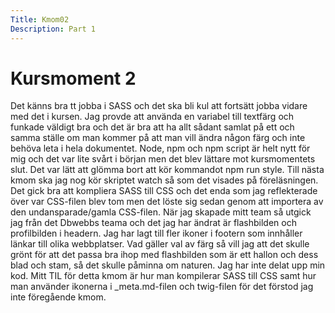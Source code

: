 ```yaml
---
Title: Kmom02
Description: Part 1
---
```


Kursmoment 2
==================

Det känns bra tt jobba i SASS och det ska bli kul att fortsätt jobba vidare med det i kursen. Jag provde att använda en variabel till textfärg och funkade väldigt bra och det är bra att ha allt sådant samlat på ett och samma ställe om man kommer på att man vill ändra någon färg och inte behöva leta i hela dokumentet. Node, npm och npm script är helt nytt för mig och det var lite svårt i början men det blev lättare mot kursmomentets slut. Det var lätt att glömma bort att kör kommandot npm run style. Till nästa kmom ska jag nog kör skriptet watch så som det visades på föreläsningen. Det gick bra att kompliera SASS till CSS och det enda som jag reflekterade över var CSS-filen blev tom men det löste sig sedan genom att importera av den undansparade/gamla CSS-filen. När jag skapade mitt team så utgick jag från det Dbwebbs teama och det jag har ändrat är flashbilden och profilbilden i headern. Jag har lagt till fler ikoner i footern som innhåller länkar till olika webbplatser. Vad gäller val av färg så vill jag att det skulle grönt för att det passa bra ihop med flashbilden som är ett hallon och dess blad och stam, så det skulle påminna om naturen. Jag har inte delat upp min kod.
Mitt TIL för detta kmom är hur man kompilerar SASS till CSS samt hur man använder ikonerna i _meta.md-filen och twig-filen för det förstod jag inte föregående kmom.